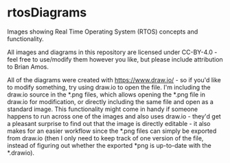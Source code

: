 # rtosDiagrams
Images showing Real Time Operating System (RTOS) concepts and functionality.  

All images and diagrams in this repository are licensed under CC-BY-4.0 - feel free to use/modify them however you like, but please include attribution to Brian Amos.

All of the diagrams were created with https://www.draw.io/ - so if you'd like to modify something, try using draw.io to open the file.  I'm including the  draw.io source in the *.png files, which allows opening the *.png file in draw.io for modification, or directly including the same file and open as a standard image.  This functionality might come in handy if someone happens to run across one of the images and also uses draw.io - they'd get a pleasant surprise to find out that the image is directly editable - it also makes for an easier workflow since the *.png files can simply be exported from draw.io (then I only need to keep track of one version of the file, instead of figuring out whether the exported *png is up-to-date with the *.drawio).
